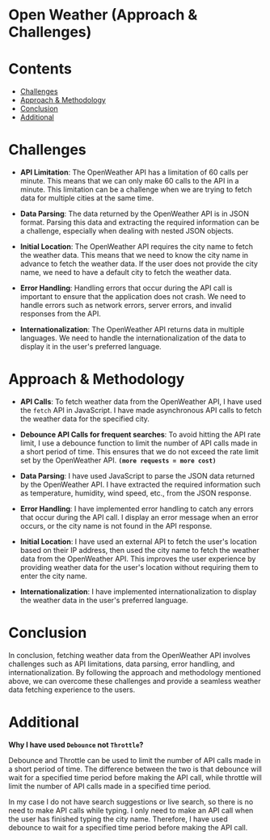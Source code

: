 # **Open Weather (Approach & Challenges)**

# **Contents**

- [Challenges](#challenges)
- [Approach & Methodology](#approach--methodology)
- [Conclusion](#conclusion)
- [Additional](#additional)

# **Challenges**

- **API Limitation**: The OpenWeather API has a limitation of 60 calls per minute. This means that we can only make 60 calls to the API in a minute. This limitation can be a challenge when we are trying to fetch data for multiple cities at the same time.

- **Data Parsing**: The data returned by the OpenWeather API is in JSON format. Parsing this data and extracting the required information can be a challenge, especially when dealing with nested JSON objects.

- **Initial Location**: The OpenWeather API requires the city name to fetch the weather data. This means that we need to know the city name in advance to fetch the weather data. If the user does not provide the city name, we need to have a default city to fetch the weather data.

- **Error Handling**: Handling errors that occur during the API call is important to ensure that the application does not crash. We need to handle errors such as network errors, server errors, and invalid responses from the API.

- **Internationalization**: The OpenWeather API returns data in multiple languages. We need to handle the internationalization of the data to display it in the user's preferred language.

# **Approach & Methodology**

- **API Calls**: To fetch weather data from the OpenWeather API, I have used the `fetch` API in JavaScript. I have made asynchronous API calls to fetch the weather data for the specified city.

- **Debounce API Calls for frequent searches**: To avoid hitting the API rate limit, I use a debounce function to limit the number of API calls made in a short period of time. This ensures that we do not exceed the rate limit set by the OpenWeather API. **`(more requests = more cost)`**

- **Data Parsing**: I have used JavaScript to parse the JSON data returned by the OpenWeather API. I have extracted the required information such as temperature, humidity, wind speed, etc., from the JSON response.

- **Error Handling**: I have implemented error handling to catch any errors that occur during the API call. I display an error message when an error occurs, or the city name is not found in the API response.

- **Initial Location**: I have used an external API to fetch the user's location based on their IP address, then used the city name to fetch the weather data from the OpenWeather API. This improves the user experience by providing weather data for the user's location without requiring them to enter the city name.

- **Internationalization**: I have implemented internationalization to display the weather data in the user's preferred language.

# **Conclusion**

In conclusion, fetching weather data from the OpenWeather API involves challenges such as API limitations, data parsing, error handling, and internationalization. By following the approach and methodology mentioned above, we can overcome these challenges and provide a seamless weather data fetching experience to the users.

# **Additional**

**Why I have used `Debounce` not `Throttle`?**

Debounce and Throttle can be used to limit the number of API calls made in a short period of time. The difference between the two is that debounce will wait for a specified time period before making the API call, while throttle will limit the number of API calls made in a specified time period.

In my case I do not have search suggestions or live search, so there is no need to make API calls while typing. I only need to make an API call when the user has finished typing the city name. Therefore, I have used debounce to wait for a specified time period before making the API call.